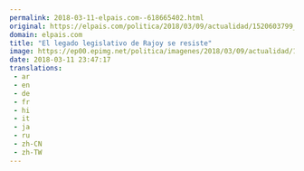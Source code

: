 ```yaml
---
permalink: 2018-03-11-elpais.com--618665402.html
original: https://elpais.com/politica/2018/03/09/actualidad/1520603799_015795.html#?ref=rss&format=simple&link=link
domain: elpais.com
title: "El legado legislativo de Rajoy se resiste"
image: https://ep00.epimg.net/politica/imagenes/2018/03/09/actualidad/1520603799_015795_1520606116_rrss_normal.jpg
date: 2018-03-11 23:47:17
translations: 
 - ar
 - en
 - de
 - fr
 - hi
 - it
 - ja
 - ru
 - zh-CN
 - zh-TW
---
```


